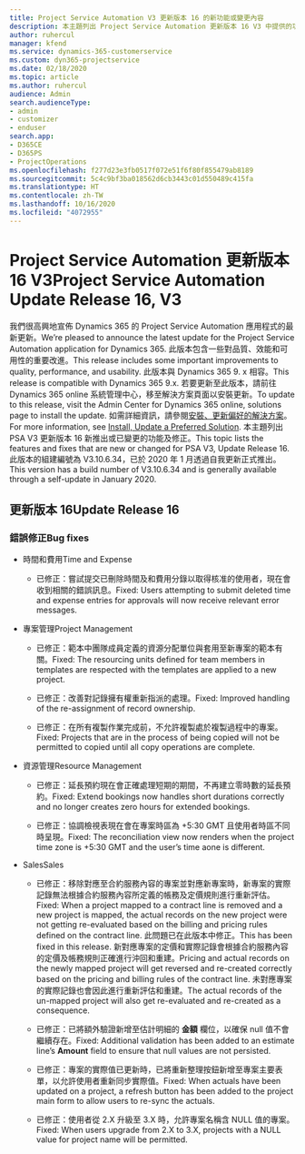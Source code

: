 ```yaml
---
title: Project Service Automation V3 更新版本 16 的新功能或變更內容
description: 本主題列出 Project Service Automation 更新版本 16 V3 中提供的功能和修正。
author: ruhercul
manager: kfend
ms.service: dynamics-365-customerservice
ms.custom: dyn365-projectservice
ms.date: 02/18/2020
ms.topic: article
ms.author: ruhercul
audience: Admin
search.audienceType:
- admin
- customizer
- enduser
search.app:
- D365CE
- D365PS
- ProjectOperations
ms.openlocfilehash: f277d23e3fb0517f072e51f6f80f855479ab8189
ms.sourcegitcommit: 5c4c9bf3ba018562d6cb3443c01d550489c415fa
ms.translationtype: HT
ms.contentlocale: zh-TW
ms.lasthandoff: 10/16/2020
ms.locfileid: "4072955"
---
```

# <a name="project-service-automation-update-release-16-v3"></a><span data-ttu-id="17561-103">Project Service Automation 更新版本 16 V3</span><span class="sxs-lookup"><span data-stu-id="17561-103">Project Service Automation Update Release 16, V3</span></span>

<span data-ttu-id="17561-104">我們很高興地宣佈 Dynamics 365 的 Project Service Automation 應用程式的最新更新。</span><span class="sxs-lookup"><span data-stu-id="17561-104">We’re pleased to announce the latest update for the Project Service Automation application for Dynamics 365.</span></span> <span data-ttu-id="17561-105">此版本包含一些對品質、效能和可用性的重要改進。</span><span class="sxs-lookup"><span data-stu-id="17561-105">This release includes some important improvements to quality, performance, and usability.</span></span>  <span data-ttu-id="17561-106">此版本與 Dynamics 365 9. x 相容。</span><span class="sxs-lookup"><span data-stu-id="17561-106">This release is compatible with Dynamics 365 9.x.</span></span> <span data-ttu-id="17561-107">若要更新至此版本，請前往 Dynamics 365 online 系統管理中心，移至解決方案頁面以安裝更新。</span><span class="sxs-lookup"><span data-stu-id="17561-107">To update to this release, visit the Admin Center for Dynamics 365 online, solutions page to install the update.</span></span> <span data-ttu-id="17561-108">如需詳細資訊，請參閱[安裝、更新偏好的解決方案](https://docs.microsoft.com/dynamics365/project-service/upgrade-psa-home-page)。</span><span class="sxs-lookup"><span data-stu-id="17561-108">For more information, see [Install, Update a Preferred Solution](https://docs.microsoft.com/dynamics365/project-service/upgrade-psa-home-page).</span></span>
<span data-ttu-id="17561-109">本主題列出 PSA V3 更新版本 16 新推出或已變更的功能及修正。</span><span class="sxs-lookup"><span data-stu-id="17561-109">This topic lists the features and fixes that are new or changed for PSA V3, Update Release 16.</span></span> <span data-ttu-id="17561-110">此版本的組建編號為 V3.10.6.34，已於 2020 年 1 月透過自我更新正式推出。</span><span class="sxs-lookup"><span data-stu-id="17561-110">This version has a build number of V3.10.6.34 and is generally available through a self-update in January 2020.</span></span>


## <a name="update-release-16"></a><span data-ttu-id="17561-111">更新版本 16</span><span class="sxs-lookup"><span data-stu-id="17561-111">Update Release 16</span></span>

### <a name="bug-fixes"></a><span data-ttu-id="17561-112">錯誤修正</span><span class="sxs-lookup"><span data-stu-id="17561-112">Bug fixes</span></span>

-   <span data-ttu-id="17561-113">時間和費用</span><span class="sxs-lookup"><span data-stu-id="17561-113">Time and Expense</span></span>

    -   <span data-ttu-id="17561-114">已修正：嘗試提交已刪除時間及和費用分錄以取得核准的使用者，現在會收到相關的錯誤訊息。</span><span class="sxs-lookup"><span data-stu-id="17561-114">Fixed: Users attempting to submit deleted time and expense entries for approvals will now receive relevant error messages.</span></span>

-   <span data-ttu-id="17561-115">專案管理</span><span class="sxs-lookup"><span data-stu-id="17561-115">Project Management</span></span>

    -   <span data-ttu-id="17561-116">已修正：範本中團隊成員定義的資源分配單位與套用至新專案的範本有關。</span><span class="sxs-lookup"><span data-stu-id="17561-116">Fixed: The resourcing units defined for team members in templates are respected with the templates are applied to a new project.</span></span>

    -   <span data-ttu-id="17561-117">已修正：改善對記錄擁有權重新指派的處理。</span><span class="sxs-lookup"><span data-stu-id="17561-117">Fixed: Improved handling of the re-assignment of record ownership.</span></span>

    -   <span data-ttu-id="17561-118">已修正：在所有複製作業完成前，不允許複製處於複製過程中的專案。</span><span class="sxs-lookup"><span data-stu-id="17561-118">Fixed: Projects that are in the process of being copied will not be permitted to copied until all copy operations are complete.</span></span>

-   <span data-ttu-id="17561-119">資源管理</span><span class="sxs-lookup"><span data-stu-id="17561-119">Resource Management</span></span>

    -   <span data-ttu-id="17561-120">已修正：延長預約現在會正確處理短期的期間，不再建立零時數的延長預約。</span><span class="sxs-lookup"><span data-stu-id="17561-120">Fixed: Extend bookings now handles short durations correctly and no longer creates zero hours for extended bookings.</span></span>

    -   <span data-ttu-id="17561-121">已修正：協調檢視表現在會在專案時區為 +5:30 GMT 且使用者時區不同時呈現。</span><span class="sxs-lookup"><span data-stu-id="17561-121">Fixed: The reconciliation view now renders when the project time zone is +5:30 GMT and the user’s time aone is different.</span></span>

-   <span data-ttu-id="17561-122">Sales</span><span class="sxs-lookup"><span data-stu-id="17561-122">Sales</span></span>

    -   <span data-ttu-id="17561-123">已修正：移除對應至合約服務內容的專案並對應新專案時，新專案的實際記錄無法根據合約服務內容所定義的帳務及定價規則進行重新評估。</span><span class="sxs-lookup"><span data-stu-id="17561-123">Fixed: When a project mapped to a contract line is removed and a new project is mapped, the actual records on the new project were not getting re-evaluated based on the billing and pricing rules defined on the contract line.</span></span> <span data-ttu-id="17561-124">此問題已在此版本中修正。</span><span class="sxs-lookup"><span data-stu-id="17561-124">This has been fixed in this release.</span></span> <span data-ttu-id="17561-125">新對應專案的定價和實際記錄會根據合約服務內容的定價及帳務規則正確進行沖回和重建。</span><span class="sxs-lookup"><span data-stu-id="17561-125">Pricing and actual records on the newly mapped project will get reversed and re-created correctly based on the pricing and billing rules of the contract line.</span></span> <span data-ttu-id="17561-126">未對應專案的實際記錄也會因此進行重新評估和重建。</span><span class="sxs-lookup"><span data-stu-id="17561-126">The actual records of the un-mapped project will also get re-evaluated and re-created as a consequence.</span></span>

    -   <span data-ttu-id="17561-127">已修正：已將額外驗證新增至估計明細的 **金額** 欄位，以確保 null 值不會繼續存在。</span><span class="sxs-lookup"><span data-stu-id="17561-127">Fixed: Additional validation has been added to an estimate line’s **Amount** field to ensure that null values are not persisted.</span></span>

    -   <span data-ttu-id="17561-128">已修正：專案的實際值已更新時，已將重新整理按鈕新增至專案主要表單，以允許使用者重新同步實際值。</span><span class="sxs-lookup"><span data-stu-id="17561-128">Fixed: When actuals have been updated on a project, a refresh button has been added to the project main form to allow users to re-sync the actuals.</span></span>

    -   <span data-ttu-id="17561-129">已修正：使用者從 2.X 升級至 3.X 時，允許專案名稱含 NULL 值的專案。</span><span class="sxs-lookup"><span data-stu-id="17561-129">Fixed: When users upgrade from 2.X to 3.X, projects with a NULL value for project name will be permitted.</span></span>

